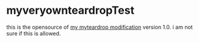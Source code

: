 # myveryownteardropTest
this is the opensource of [my myteardrop modification](https://myteardropmod.vercel.app) version 1.0.
i am not sure if this is allowed.